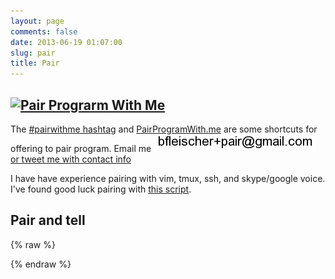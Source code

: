```yaml
---
layout: page
comments: false
date: 2013-06-19 01:07:00
slug: pair
title: Pair
---
```


<section class="content">

## [![Pair Prograrm With Me](http://www.pairprogramwith.me/badge.png 'Pair Program With Me')](http://www.pairprogramwith.me/)

The [#pairwithme hashtag](https://twitter.com/search?q=%23pairwithme) and [PairProgramWith.me](http://www.pairprogramwith.me/) are some shortcuts for offering to pair program.  Email me <img src="/images/email_pair.png" title="email pair address" alt="email pair address"> <a href="https://twitter.com/intent/tweet?text=%23pairwithme%20%40{{ site.author.twitter }}" target="_blank"> or tweet me with contact info</a>

I have have experience pairing with vim, tmux, ssh, and skype/google voice.
I've found good luck pairing with [this script](https://gist.github.com/bf4/8324117).

## Pair and tell

<div id="pairing"></div>
{% raw %}
<script id="pairing-template" type="text/x-mustache-template">
<ul>
  {{#rows}}
    <li>
      <a href="{{link}}">{{appointments}} with {{pair}} on {{description}}</a>
    </li>
  {{/rows}}
</ul>
</script>

{% endraw %}
<script>
(function() {
  _jsLoader.initMustache(function() {
    _jsLoader.getScript('/js/GoogleSpreadsheetPrinter.js', function() {
      setTimeout(function() {
        window.doc = GoogleSpreadsheetPrinter({
          'key' : "0AqHUOZcVEj_XdE5SMzBKSWhINjVtTlh2b0JjUFp4OEE0AqHUOZcVEj_XdHV2dkl0bzNpSlcxOUZ0Sm1aSk5kZkE/ocq",
          'fields' : [
                  'appointments',
                  'link',
                  'pair',
                  'description'
          ],
          'target' : '#pairing',
          'template' : '#pairing-template'
        }, jQuery).print();
      }, _jsLoader.timeout);
   });
  });
})();
</script>
</section>
